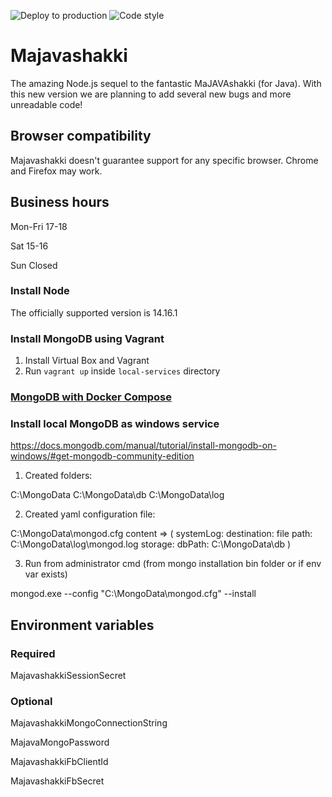 ![Deploy to production](https://github.com/Majavapaja/Majavashakki/workflows/Deploy%20to%20production/badge.svg)
![Code style](https://img.shields.io/badge/code%20style-none-brightgreen)

# Majavashakki
The amazing Node.js sequel to the fantastic MaJAVAshakki (for Java). With this new version we are planning to add several new bugs and more unreadable code!

## Browser compatibility

Majavashakki doesn't guarantee support for any specific browser. Chrome and Firefox may work.

## Business hours
Mon-Fri 17-18

Sat 15-16

Sun Closed

### Install Node

The officially supported version is 14.16.1

### Install MongoDB using Vagrant ###

1. Install Virtual Box and Vagrant
2. Run `vagrant up` inside `local-services` directory

### [MongoDB with Docker Compose](/local-services/docker)

### Install local MongoDB as windows service ###
https://docs.mongodb.com/manual/tutorial/install-mongodb-on-windows/#get-mongodb-community-edition

1. Created folders:

C:\MongoData
C:\MongoData\db
C:\MongoData\log

2. Created yaml configuration file:

C:\MongoData\mongod.cfg
content => (
systemLog:
 destination: file
 path: C:\MongoData\log\mongod.log
storage:
 dbPath: C:\MongoData\db
 )

 3. Run from administrator cmd (from mongo installation bin folder or if env var exists)

 mongod.exe --config "C:\MongoData\mongod.cfg" --install

## Environment variables
### Required
MajavashakkiSessionSecret

### Optional
MajavashakkiMongoConnectionString

MajavaMongoPassword

MajavashakkiFbClientId

MajavashakkiFbSecret

